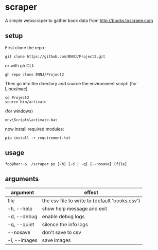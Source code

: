 # scraper

A simple webscraper to gather book data from http://books.toscrape.com

## setup

First clone the repo :
```console
git clone https://github.com/BNNJ/Project2.git
```
or with gh CLI:
```console
gh repo clone BNNJ/Project2
```

Then go into the directory and source the environment script:
(for Linux/mac)
```console
cd Project2
source bin/activate
```
(for windows)
```console
env\Scripts\activate.bat
````

now install required modules:
```console
pip install -r requirement.txt
```

## usage

```console 
foo@bar:~$ ./scraper.py [-h] [-d | -q] [--nosave] [file]
```

## arguments

| argument      | effect |
|-|-|
|file           | the csv file to write to (default 'books.csv') |
|-h, --help     | show help message and exit |
|-d, --debug    | enable debug logs |
|-q, --quiet    | silence the info logs |
|--nosave       | don't save to csv |
|-i, --images   | save images |
